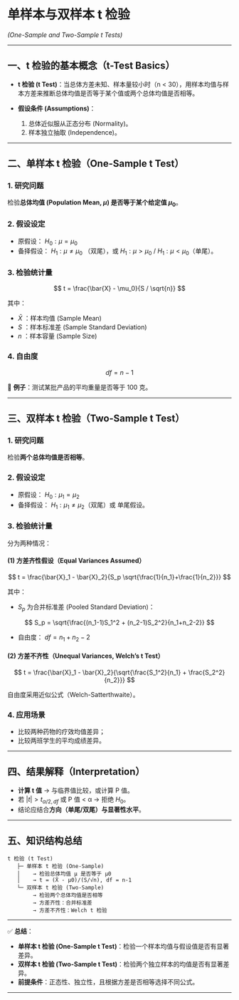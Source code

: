 

# 单样本与双样本 t 检验

*(One-Sample and Two-Sample t Tests)*

---

## 一、t 检验的基本概念（t-Test Basics）

* **t 检验 (t Test)**：当总体方差未知、样本量较小时（n < 30），用样本均值与样本方差来推断总体均值是否等于某个值或两个总体均值是否相等。
* **假设条件 (Assumptions)**：

  1. 总体近似服从正态分布 (Normality)。
  2. 样本独立抽取 (Independence)。

---

## 二、单样本 t 检验（One-Sample t Test）

### 1. 研究问题

检验**总体均值 (Population Mean, $\mu$) 是否等于某个给定值 $\mu_0$**。

### 2. 假设设定

* 原假设： $H_0: \mu = \mu_0$
* 备择假设： $H_1: \mu \neq \mu_0$ （双尾），或 $H_1: \mu > \mu_0$ / $H_1: \mu < \mu_0$（单尾）。

### 3. 检验统计量

$$
t = \frac{\bar{X} - \mu_0}{S / \sqrt{n}}
$$

其中：

* $\bar{X}$ ：样本均值 (Sample Mean)
* $S$ ：样本标准差 (Sample Standard Deviation)
* $n$ ：样本容量 (Sample Size)

### 4. 自由度

$$
df = n - 1
$$

📍 **例子**：测试某批产品的平均重量是否等于 100 克。

---

## 三、双样本 t 检验（Two-Sample t Test）

### 1. 研究问题

检验**两个总体均值是否相等**。

### 2. 假设设定

* 原假设： $H_0: \mu_1 = \mu_2$
* 备择假设： $H_1: \mu_1 \neq \mu_2$（双尾）或 单尾假设。

### 3. 检验统计量

分为两种情况：

#### (1) 方差齐性假设（Equal Variances Assumed）

$$
t = \frac{\bar{X}_1 - \bar{X}_2}{S_p \sqrt{\frac{1}{n_1}+\frac{1}{n_2}}}
$$

其中：

* $S_p$ 为合并标准差 (Pooled Standard Deviation)：

$$
S_p = \sqrt{\frac{(n_1-1)S_1^2 + (n_2-1)S_2^2}{n_1+n_2-2}}
$$

* 自由度： $df = n_1+n_2-2$

#### (2) 方差不齐性（Unequal Variances, Welch’s t Test）

$$
t = \frac{\bar{X}_1 - \bar{X}_2}{\sqrt{\frac{S_1^2}{n_1} + \frac{S_2^2}{n_2}}}
$$

自由度采用近似公式（Welch-Satterthwaite）。

### 4. 应用场景

* 比较两种药物的疗效均值差异；
* 比较两班学生的平均成绩差异。

---

## 四、结果解释（Interpretation）

* **计算 t 值** → 与临界值比较，或计算 P 值。
* 若 $|t| > t_{\alpha/2, df}$ 或 P 值 < α → 拒绝 $H_0$。
* 结论应结合**方向（单尾/双尾）**与**显著性水平**。

---

## 五、知识结构总结

```
t 检验 (t Test)
   ├─ 单样本 t 检验 (One-Sample)
   │    → 检验总体均值 μ 是否等于 μ0
   │    → t = (X̄ - μ0)/(S/√n), df = n-1
   └─ 双样本 t 检验 (Two-Sample)
        → 检验两个总体均值是否相等
        → 方差齐性：合并标准差
        → 方差不齐性：Welch t 检验
```

---

✅ **总结**：

* **单样本 t 检验 (One-Sample t Test)**：检验一个样本均值与假设值是否有显著差异。
* **双样本 t 检验 (Two-Sample t Test)**：检验两个独立样本的均值是否有显著差异。
* **前提条件**：正态性、独立性，且根据方差是否相等选择不同公式。

---



